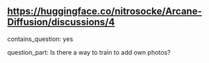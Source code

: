 ## https://huggingface.co/nitrosocke/Arcane-Diffusion/discussions/4

contains_question: yes

question_part: Is there a way to train to add own photos?